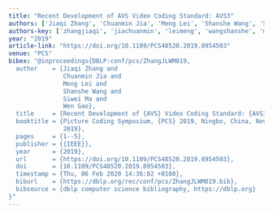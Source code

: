 ```yaml
---
title: "Recent Development of AVS Video Coding Standard: AVS3"
authors: ['Jiaqi Zhang', 'Chuanmin Jia', 'Meng Lei', 'Shanshe Wang', 'Siwei Ma', 'Wen Gao 0001']
authors-key: ['zhangjiaqi', 'jiachuanmin', 'leimeng', 'wangshanshe', 'masiwei', 'gaowen']
year: "2019"
article-link: "https://doi.org/10.1109/PCS48520.2019.8954503"
venue: "PCS"
bibex: "@inproceedings{DBLP:conf/pcs/ZhangJLWM019,
  author    = {Jiaqi Zhang and
               Chuanmin Jia and
               Meng Lei and
               Shanshe Wang and
               Siwei Ma and
               Wen Gao},
  title     = {Recent Development of {AVS} Video Coding Standard: {AVS3}},
  booktitle = {Picture Coding Symposium, {PCS} 2019, Ningbo, China, November 12-15,
               2019},
  pages     = {1--5},
  publisher = {{IEEE}},
  year      = {2019},
  url       = {https://doi.org/10.1109/PCS48520.2019.8954503},
  doi       = {10.1109/PCS48520.2019.8954503},
  timestamp = {Thu, 06 Feb 2020 14:36:02 +0100},
  biburl    = {https://dblp.org/rec/conf/pcs/ZhangJLWM019.bib},
  bibsource = {dblp computer science bibliography, https://dblp.org}
}"
---
```

